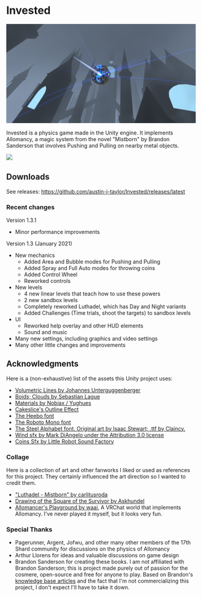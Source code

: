 # Invested
![](demoImage.png)

Invested is a physics game made in the Unity engine. It implements Allomancy, a magic system from the novel "Mistborn" by Brandon Sanderson that involves Pushing and Pulling on nearby metal objects.

[![](https://img.youtube.com/vi/FfPo7ZneHHc/0.jpg)](https://www.youtube.com/watch?v=FfPo7ZneHHc)


## Downloads
See releases: https://github.com/austin-j-taylor/Invested/releases/latest

### Recent changes

Version 1.3.1
- Minor performance improvements

Version 1.3 (January 2021)
- New mechanics
	- Added Area and Bubble modes for Pushing and Pulling
	- Added Spray and Full Auto modes for throwing coins
	- Added Control Wheel
	- Reworked controls
- New levels
	- 4 new linear levels that teach how to use these powers
	- 2 new sandbox levels
	- Completely reworked Luthadel, which has Day and Night variants
	- Added Challenges (Time trials, shoot the targets) to sandbox levels
- UI
	- Reworked help overlay and other HUD elements
	- Sound and music
- Many new settings, including graphics and video settings
- Many other little changes and improvements

## Acknowledgments
Here is a (non-exhaustive) list of the assets this Unity project uses:
- [Volumetric Lines by Johannes Unterguggenberger](https://assetstore.unity.com/packages/tools/particles-effects/volumetric-lines-29160)
- [Boids; Clouds by Sebastian Lague](https://github.com/SebLague)
- [Materials by Nobiax / Yughues](https://assetstore.unity.com/publishers/4986)
- [Cakeslice's Outline Effect](https://github.com/cakeslice/Outline-Effect)
- [The Heebo font](https://fonts.google.com/specimen/Heebo)
- [The Roboto Mono font](https://fonts.google.com/specimen/Roboto+Mono)
- [The Steel Alphabet font. Original art by Isaac Stewart; .ttf by Claincy.](https://www.17thshard.com/forum/topic/86714-steel-alphabet-font-updated/)
- [Wind sfx by Mark DiAngelo under the Attribution 3.0 license](http://soundbible.com/1810-Wind.html)
- [Coins Sfx by Little Robot Sound Factory](https://assetstore.unity.com/packages/audio/sound-fx/coins-sfx-39052)

### Collage
Here is a collection of art and other fanworks I liked or used as references for this project. They certainly influenced the art direction so I wanted to credit them.
- ["Luthadel - Mistborn" by carlitusroda](https://www.deviantart.com/carlitusroda/art/Luthadel-Mistborn-715503149)
- [Drawing of the Square of the Survivor by Askhundel](https://www.reddit.com/r/Mistborn/comments/f6l8rh/made_this_drawing_of_the_square_of_the_survivor/)
- [Allomancer's Playground by waai](https://ask.vrchat.com/t/featured-udon-worlds-row/783/12), A VRChat world that implements Allomancy. I've never played it myself, but it looks very fun.

### Special Thanks
- Pagerunner, Argent, Jofwu, and other many other members of the 17th Shard community for discussions on the physics of Allomancy
- Arthur Llorens for ideas and valuable discussions on game design
- Brandon Sanderson for creating these books. I am not affiliated with Brandon Sanderson; this is project made purely out of passion for the cosmere, open-source and free for anyone to play. Based on Brandon's [knowledge base articles](https://faq.brandonsanderson.com/article-categories/films-games-other/) and the fact that I'm not commercializing this project, I don't expect I'll have to take it down.
